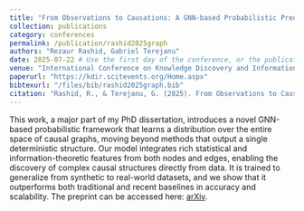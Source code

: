 ```yaml
---
title: "From Observations to Causations: A GNN-based Probabilistic Prediction Framework for Causal Discovery"
collection: publications
category: conferences
permalink: /publication/rashid2025graph
authors: "Rezaur Rashid, Gabriel Terejanu"
date: 2025-07-22 # Use the first day of the conference, or the publication date if you know it
venue: "International Conference on Knowledge Discovery and Information Retrieval (KDIR 2025), as part of 17th International Joint Conference on Knowledge Discovery, Knowledge Engineering and Knowledge Management (IC3K 2025)"
paperurl: "https://kdir.scitevents.org/Home.aspx" 
bibtexurl: "/files/bib/rashid2025graph.bib"
citation: "Rashid, R., & Terejanu, G. (2025). From Observations to Causations: A GNN-based Probabilistic Prediction Framework for Causal Discovery. In 17th International Joint Conference on Knowledge Discovery, Knowledge Engineering and Knowledge Management: KDIR 2025 (to appear). SciTePress."
---
```


This work, a major part of my PhD dissertation, introduces a novel GNN-based probabilistic framework that learns a distribution over the entire space of causal graphs, moving beyond methods that output a single deterministic structure. Our model integrates rich statistical and information-theoretic features from both nodes and edges, enabling the discovery of complex causal structures directly from data. It is trained to generalize from synthetic to real-world datasets, and we show that it outperforms both traditional and recent baselines in accuracy and scalability. The preprint can be accessed here: [arXiv](https://arxiv.org/pdf/2507.20349).
